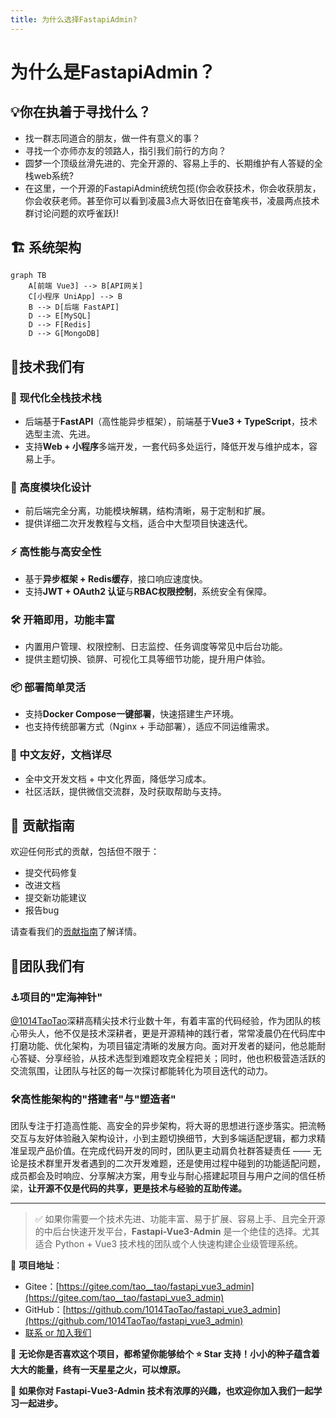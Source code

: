```yaml
---
title: 为什么选择FastapiAdmin?
---
```

# 为什么是FastapiAdmin？

## 💡你在执着于寻找什么？
 - 找一群志同道合的朋友，做一件有意义的事？
 - 寻找一个亦师亦友的领路人，指引我们前行的方向？
 - 圆梦一个顶级丝滑先进的、完全开源的、容易上手的、长期维护有人答疑的全栈web系统?
 - 在这里，一个开源的FastapiAdmin统统包揽(你会收获技术，你会收获朋友，你会收获老师。甚至你可以看到凌晨3点大哥依旧在奋笔疾书，凌晨两点技术群讨论问题的欢呼雀跃)!

## 🏗️ 系统架构

```mermaid
graph TB
    A[前端 Vue3] --> B[API网关]
    C[小程序 UniApp] --> B
    B --> D[后端 FastAPI]
    D --> E[MySQL]
    D --> F[Redis]
    D --> G[MongoDB]
```

## 📡技术我们有
### 🚀 现代化全栈技术栈
- 后端基于**FastAPI**（高性能异步框架），前端基于**Vue3 + TypeScript**，技术选型主流、先进。
- 支持**Web + 小程序**多端开发，一套代码多处运行，降低开发与维护成本，容易上手。

### 🧩 高度模块化设计
- 前后端完全分离，功能模块解耦，结构清晰，易于定制和扩展。
- 提供详细二次开发教程与文档，适合中大型项目快速迭代。

### ⚡ 高性能与高安全性
- 基于**异步框架 + Redis缓存**，接口响应速度快。
- 支持**JWT + OAuth2 认证**与**RBAC权限控制**，系统安全有保障。

### 🛠️ 开箱即用，功能丰富
- 内置用户管理、权限控制、日志监控、任务调度等常见中后台功能。
- 提供主题切换、锁屏、可视化工具等细节功能，提升用户体验。

### 📦 部署简单灵活
- 支持**Docker Compose一键部署**，快速搭建生产环境。
- 也支持传统部署方式（Nginx + 手动部署），适应不同运维需求。

### 📘 中文友好，文档详尽
- 全中文开发文档 + 中文化界面，降低学习成本。
- 社区活跃，提供微信交流群，及时获取帮助与支持。

## 🤝 贡献指南

欢迎任何形式的贡献，包括但不限于：
- 提交代码修复
- 改进文档
- 提交新功能建议
- 报告bug

请查看我们的[贡献指南](CONTRIBUTING.md)了解详情。

## 💪团队我们有
### ⚓项目的"定海神针"
[@1014TaoTao](https://gitee.com/tao__tao)深耕高精尖技术行业数十年，有着丰富的代码经验，作为团队的核心带头人，他不仅是技术深耕者，更是开源精神的践行者，常常凌晨仍在代码库中打磨功能、优化架构，为项目锚定清晰的发展方向。面对开发者的疑问，他总能耐心答疑、分享经验，从技术选型到难题攻克全程把关；同时，他也积极营造活跃的交流氛围，让团队与社区的每一次探讨都能转化为项目迭代的动力。
### 🛠️高性能架构的"搭建者"与"塑造者"
团队专注于打造高性能、高安全的异步架构，将大哥的思想进行逐步落实。把流畅交互与友好体验融入架构设计，小到主题切换细节，大到多端适配逻辑，都力求精准呈现产品价值。在完成代码开发的同时，团队更主动肩负社群答疑责任 —— 无论是技术群里开发者遇到的二次开发难题，还是使用过程中碰到的功能适配问题，成员都会及时响应、分享解决方案，用专业与耐心搭建起项目与用户之间的信任桥梁，**让开源不仅是代码的共享，更是技术与经验的互助传递。**



---

> ✅ 如果你需要一个技术先进、功能丰富、易于扩展、容易上手、且完全开源的中后台快速开发平台，**Fastapi-Vue3-Admin** 是一个绝佳的选择。尤其适合 Python + Vue3 技术栈的团队或个人快速构建企业级管理系统。

📌 **项目地址**：
- Gitee：[https://gitee.com/tao__tao/fastapi_vue3_admin](https://gitee.com/tao__tao/fastapi_vue3_admin)
- GitHub：[https://github.com/1014TaoTao/fastapi_vue3_admin](https://github.com/1014TaoTao/fastapi_vue3_admin)
- [联系 or 加入我们](/about.md#关于我们)

🙌 **无论你是否喜欢这个项目，都希望你能够给个 ⭐ Star 支持！小小的种子蕴含着大大的能量，终有一天星星之火，可以燎原。**

🙌 **如果你对 Fastapi-Vue3-Admin 技术有浓厚的兴趣，也欢迎你加入我们一起学习一起进步。**